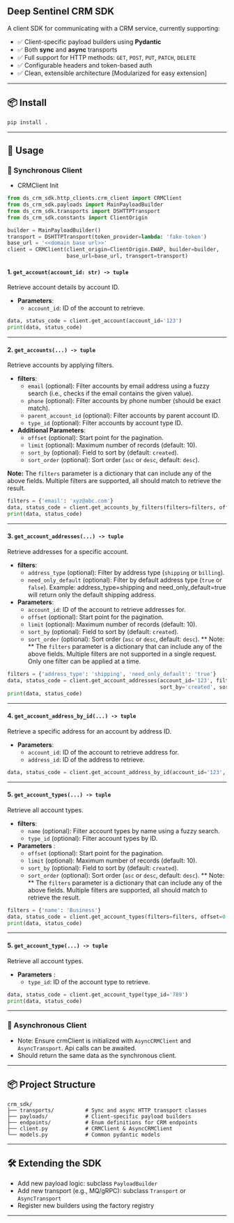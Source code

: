 ## Deep Sentinel CRM SDK

A client SDK for communicating with a CRM service, currently supporting:

- ✅ Client-specific payload builders using **Pydantic**
- ✅ Both **sync** and **async** transports
- ✅ Full support for HTTP methods: `GET`, `POST`, `PUT`, `PATCH`, `DELETE`
- ✅ Configurable headers and token-based auth
- ✅ Clean, extensible architecture [Modularized for easy extension]

---

## 📦 Install

```bash
pip install .
```

---

## 🚀 Usage

### 🔹 Synchronous Client

* CRMClient Init

```python
from ds_crm_sdk.http_clients.crm_client import CRMClient
from ds_crm_sdk.payloads import MainPayloadBuilder
from ds_crm_sdk.transports import DSHTTPTransport
from ds_crm_sdk.constants import ClientOrigin

builder = MainPayloadBuilder()
transport = DSHTTPTransport(token_provider=lambda: 'fake-token')
base_url = '<<domain base url>>'
client = CRMClient(client_origin=ClientOrigin.EWAP, builder=builder,
                   base_url=base_url, transport=transport)
```

#### 1. `get_account(account_id: str) -> tuple`
Retrieve account details by account ID.
- **Parameters**:
  - `account_id`: ID of the account to retrieve.
```python
data, status_code = client.get_account(account_id='123')
print(data, status_code)
```

---

#### 2. `get_accounts(...) -> tuple`
Retrieve accounts by applying filters.
- **filters**:
  - `email` (optional): Filter accounts by email address using a fuzzy search (i.e., checks if the email contains the given value).
  - `phone` (optional): Filter accounts by phone number (should be exact match).
  - `parent_account_id` (optional): Filter accounts by parent account ID.
  - `type_id` (optional): Filter accounts by account type ID.
- **Additional Parameters**:
  - `offset` (optional): Start point for the pagination.
  - `limit` (optional): Maximum number of records (default: 10).
  - `sort_by` (optional): Field to sort by (default: `created`).
  - `sort_order` (optional): Sort order (`asc` or `desc`, default: `desc`).

**Note:** The `filters` parameter is a dictionary that can include any of the above fields. Multiple filters are supported, all should match to retrieve the result.
```python
filters = {'email': 'xyz@abc.com'}
data, status_code = client.get_accounts_by_filters(filters=filters, offset=0, limit=10, sort_by='created', sort_order='asc')
print(data, status_code)
```

---

#### 3. `get_account_addresses(...) -> tuple`
Retrieve addresses for a specific account.
- **filters**:
  - `address_type` (optional): Filter by address type (`shipping` or `billing`).
  - `need_only_default` (optional): Filter by default address type (`true` or `false`). Example: address_type=shipping and need_only_default=true will return only the default shipping address.
- **Parameters**:
  - `account_id`: ID of the account to retrieve addresses for.
  - `offset` (optional): Start point for the pagination.
  - `limit` (optional): Maximum number of records (default: 10).
  - `sort_by` (optional): Field to sort by (default: `created`).
  - `sort_order` (optional): Sort order (`asc` or `desc`, default: `desc`).
** Note: ** The `filters` parameter is a dictionary that can include any of the above fields. Multiple filters are not supported in a single request. Only one filter can be applied at a time.
```python
filters = {'address_type': 'shipping', 'need_only_default': 'true'}
data, status_code = client.get_account_addresses(account_id='123', filters=filters, offset=0, limit=10,
                                                 sort_by='created', sort_order='asc')
print(data, status_code)
```

---
#### 4. `get_account_address_by_id(...) -> tuple`
Retrieve a specific address for an account by address ID.
- **Parameters**:
  - `account_id`: ID of the account to retrieve address for.
  - `address_id`: ID of the address to retrieve.
```python
data, status_code = client.get_account_address_by_id(account_id='123', address_id='456')
```
---

#### 5. `get_account_types(...) -> tuple`
Retrieve all account types.
- **filters**:
  - `name` (optional): Filter account types by name using a fuzzy search.
  - `type_id` (optional): Filter account types by ID.
- **Parameters** :
  - `offset` (optional): Start point for the pagination.
  - `limit` (optional): Maximum number of records (default: 10).
  - `sort_by` (optional): Field to sort by (default: `created`).
  - `sort_order` (optional): Sort order (`asc` or `desc`, default: `desc`).
** Note: ** The `filters` parameter is a dictionary that can include any of the above fields. Multiple filters are supported, all should match to retrieve the result.
```python
filters = {'name': 'Business'}
data, status_code = client.get_account_types(filters=filters, offset=0, limit=10, sort_by='created', sort_order='asc')
print(data, status_code)
```

---

#### 5. `get_account_type(...) -> tuple`
Retrieve all account types.
- **Parameters** :
    - `type_id`: ID of the account type to retrieve.
```python
data, status_code = client.get_account_type(type_id='789')
print(data, status_code)
```
---

### 🔹 Asynchronous Client
* Note: Ensure crmClient is initialized with `AsyncCRMClient` and `AsyncTransport`. Api calls can be awaited.
* Should return the same data as the synchronous client.

---

## 📦 Project Structure

```text
crm_sdk/
├── transports/          # Sync and async HTTP transport classes
├── payloads/            # Client-specific payload builders
├── endpoints/           # Enum definitions for CRM endpoints
├── client.py            # CRMClient & AsyncCRMClient
└── models.py            # Common pydantic models
```

---

## 🛠️ Extending the SDK

- Add new payload logic: subclass `PayloadBuilder`
- Add new transport (e.g., MQ/gRPC): subclass `Transport` or `AsyncTransport`
- Register new builders using the factory registry

---
